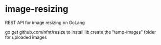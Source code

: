 # image-resizing
REST API for image resizing on GoLang


go get github.com/nfnt/resize to install lib
create the "temp-images" folder for uploaded images
